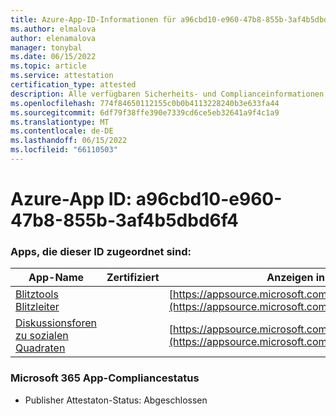 ```yaml
---
title: Azure-App-ID-Informationen für a96cbd10-e960-47b8-855b-3af4b5dbd6f4
ms.author: elmalova
author: elenamalova
manager: tonybal
ms.date: 06/15/2022
ms.topic: article
ms.service: attestation
certification_type: attested
description: Alle verfügbaren Sicherheits- und Complianceinformationen für a96cbd10-e960-47b8-855b-3af4b5dbd6f4.
ms.openlocfilehash: 774f84650112155c0b0b4113228240b3e633fa44
ms.sourcegitcommit: 6df79f38ffe390e7339cd6ce5eb32641a9f4c1a9
ms.translationtype: MT
ms.contentlocale: de-DE
ms.lasthandoff: 06/15/2022
ms.locfileid: "66110503"
---
```

# <a name="azure-app-id-a96cbd10-e960-47b8-855b-3af4b5dbd6f4"></a>Azure-App ID: a96cbd10-e960-47b8-855b-3af4b5dbd6f4


### <a name="apps-associated-with-this-id"></a>Apps, die dieser ID zugeordnet sind:
| **App-Name** | **Zertifiziert** | **Anzeigen in AppSource** |
|--------------|---------------|-----------------------|
| [Blitztools Blitzleiter](../forward/WA200001926.md) |  | [https://appsource.microsoft.com/product/office/WA200001926](https://appsource.microsoft.com/product/office/WA200001926) |
| [Diskussionsforen zu sozialen Quadraten](../forward/WA200001925.md) |  | [https://appsource.microsoft.com/product/office/WA200001925](https://appsource.microsoft.com/product/office/WA200001925) |

### <a name="microsoft-365-app-compliance-status"></a>Microsoft 365 App-Compliancestatus
- Publisher Attestaton-Status: Abgeschlossen
